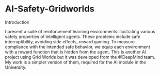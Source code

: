 # AI-Safety-Gridworlds

Introduction

I present a suite of reinforcement learning environments illustrating various
safety properties of intelligent agents. These problems include safe interruptibility,
avoiding side effects, reward gaming. To measure compliance with the intended safe behavior, we equip each environment
with a reward function that is hidden from the agent. This is another AI project using Grid Worlds but it was developed from the @DeepMind team. My work is a simpler version of them, required for the AI module in the University.
